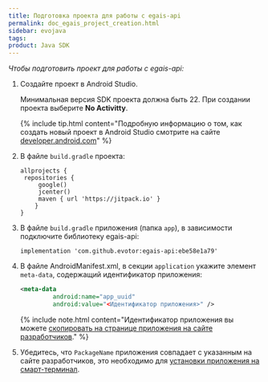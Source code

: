 ```yaml
---
title: Подготовка проекта для работы с egais-api
permalink: doc_egais_project_creation.html
sidebar: evojava
tags:
product: Java SDK
---
```


*Чтобы подготовить проект для работы с egais-api:*

1. Создайте проект в Android Studio.

   Минимальная версия SDK проекта должна быть 22. При создании проекта выберите **No Activitty**.

   {% include tip.html content="Подробную информацию о том, как создать новый проект в Android Studio смотрите на сайте [developer.android.com](https://developer.android.com/training/basics/firstapp/creating-project.html)" %}

2. В файле `build.gradle` проекта:

   ```
   allprojects {
    repositories {
        google()
        jcenter()
        maven { url 'https://jitpack.io' }
       }
   }
   ```

3. В файле `build.gradle` приложения (папка `app`), в зависимости подключите библиотеку egais-api:

   ```
   implementation 'com.github.evotor:egais-api:ebe58e1a79'
   ```

4. В файле AndroidManifest.xml, в секции `application` укажите элемент `meta-data`, содержащий идентификатор приложения:

   ```xml
   <meta-data
            android:name="app_uuid"
            android:value="<Идентификатор приложения>" />
   ```

   {% include note.html content="Идентификатор приложения вы можете [скопировать на странице приложения на сайте разработчиков](./doc_java_app_manifest.html)." %}

5. Убедитесь, что `PackageName` приложения совпадает с указанным на сайте разработчиков, это необходимо для [установки приложения на смарт-терминал](./doc_app_installation.html#adb-shell).

